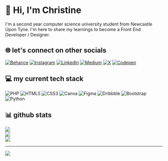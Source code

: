 # 👋 Hi, I'm Christine
I'm a second year computer science university student from Newcastle Upon Tyne. I'm here to share my learnings to become a Front End Developer / Designer. <br>


## 🌐 let's connect on other socials
[![Behance](https://img.shields.io/badge/Behance-1769ff?logo=behance&logoColor=white)](https://behance.net/https://www.behance.net/champt20011) [![Instagram](https://img.shields.io/badge/Instagram-%23E4405F.svg?logo=Instagram&logoColor=white)](https://instagram.com/https://www.instagram.com/christine.hampton/) [![LinkedIn](https://img.shields.io/badge/LinkedIn-%230077B5.svg?logo=linkedin&logoColor=white)](https://linkedin.com/in/https://www.linkedin.com/in/christine-hampton/) [![Medium](https://img.shields.io/badge/Medium-12100E?logo=medium&logoColor=white)](https://medium.com/@https://medium.com/@champt2001_54842) [![X](https://img.shields.io/badge/X-black.svg?logo=X&logoColor=white)](https://x.com/https://twitter.com/christinehampt) [![Codepen](https://img.shields.io/badge/Codepen-000000?style=for-the-badge&logo=codepen&logoColor=white)](https://codepen.io/https://codepen.io/christinehampt) 

## 💻 my current tech stack
![PHP](https://img.shields.io/badge/php-%23777BB4.svg?style=for-the-badge&logo=php&logoColor=white) ![HTML5](https://img.shields.io/badge/html5-%23E34F26.svg?style=for-the-badge&logo=html5&logoColor=white) ![CSS3](https://img.shields.io/badge/css3-%231572B6.svg?style=for-the-badge&logo=css3&logoColor=white) ![Canva](https://img.shields.io/badge/Canva-%2300C4CC.svg?style=for-the-badge&logo=Canva&logoColor=white) ![Figma](https://img.shields.io/badge/figma-%23F24E1E.svg?style=for-the-badge&logo=figma&logoColor=white) ![Dribbble](https://img.shields.io/badge/Dribbble-EA4C89?style=for-the-badge&logo=dribbble&logoColor=white) ![Bootstrap](https://img.shields.io/badge/bootstrap-%238511FA.svg?style=for-the-badge&logo=bootstrap&logoColor=white) ![Python](https://img.shields.io/badge/python-3670A0?style=for-the-badge&logo=python&logoColor=ffdd54)
## 📊 github stats
![](https://github-readme-stats.vercel.app/api?username=ChristineHampton&theme=dark&hide_border=false&include_all_commits=false&count_private=false)<br/>
![](https://github-readme-streak-stats.herokuapp.com/?user=ChristineHampton&theme=dark&hide_border=false)<br/>
![](https://github-readme-stats.vercel.app/api/top-langs/?username=ChristineHampton&theme=dark&hide_border=false&include_all_commits=false&count_private=false&layout=compact)

---
[![](https://visitcount.itsvg.in/api?id=ChristineHampton&icon=0&color=0)](https://visitcount.itsvg.in)

<!-- Proudly created with GPRM ( https://gprm.itsvg.in ) -->
